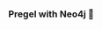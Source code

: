 ### Pregel with Neo4j 🚀



































































































































 








































































































































































































































